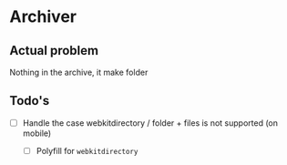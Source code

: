 # Archiver

## Actual problem

Nothing in the archive, it make folder

## Todo's

- [ ] Handle the case webkitdirectory / folder + files is not supported (on mobile)
  - [ ] Polyfill for `webkitdirectory`  

